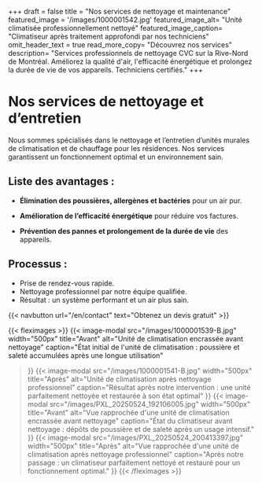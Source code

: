 +++
draft = false
title = "Nos services de nettoyage et maintenance"
featured_image = '/images/1000001542.jpg'
featured_image_alt= "Unité climatisée professionnellement nettoyé"
featured_image_caption= "Climatiseur après traitement approfondi par nos techniciens"
omit_header_text = true
read_more_copy= "Découvrez nos services"
description= "Services professionnels de nettoyage CVC sur la Rive-Nord de Montréal. Améliorez la qualité d'air, l'efficacité énergétique et prolongez la durée de vie de vos appareils. Techniciens certifiés."
+++

# Nos services de nettoyage et d’entretien

Nous sommes spécialisés dans le nettoyage et l’entretien d’unités murales de climatisation et de chauffage pour les résidences. Nos services garantissent un fonctionnement optimal et un environnement sain.

## Liste des avantages :
- **Élimination des poussières, allergènes et bactéries** pour un air pur.

- **Amélioration de l’efficacité énergétique** pour réduire vos factures.

- **Prévention des pannes et prolongement de la durée de vie** des appareils.

## Processus :

- Prise de rendez-vous rapide.
- Nettoyage professionnel par notre équipe qualifiée.
- Résultat : un système performant et un air plus sain.

{{< navbutton url="/en/contact" text="Obtenez un devis gratuit" >}}

{{< fleximages >}}
{{< image-modal 
    src="/images/1000001539-B.jpg" 
    width="500px"
    title="Avant"
    alt="Unité de climatisation encrassée avant nettoyage"
    caption="État initial de l'unité de climatisation : poussière et saleté accumulées après une longue utilisation" 
>}}
{{< image-modal 
    src="/images/1000001541-B.jpg"
    width="500px"
    title="Après"
    alt="Unité de climatisation après nettoyage professionnel"
    caption="Résultat après notre intervention : une unité parfaitement nettoyée et restaurée à son état optimal" 
>}}
{{< image-modal 
    src="/images/PXL_20250524_192106005.jpg" 
    width="500px"
    title="Avant"
    alt="Vue rapprochée d'une unité de climatisation encrassée avant nettoyage"
    caption="État du climatiseur avant nettoyage : dépôts de poussière et de saleté après un usage intensif." 
>}}
{{< image-modal 
    src="/images/PXL_20250524_200413397.jpg"
    width="500px"
    title="Après"
    alt="Vue rapprochée d'une unité de climatisation après nettoyage professionnel"
    caption="Après notre passage : un climatiseur parfaitement nettoyé et restauré pour un fonctionnement optimal." 
>}}
{{< /fleximages >}}

